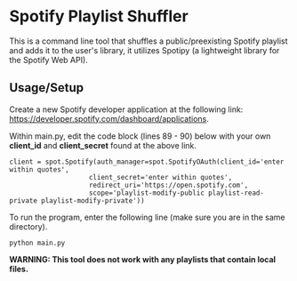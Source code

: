 # Spotify Playlist Shuffler
This is a command line tool that shuffles a public/preexisting Spotify playlist and adds it to the user's library, it utilizes Spotipy (a lightweight library for the Spotify Web API).
## Usage/Setup
Create a new Spotify developer application at the following link: https://developer.spotify.com/dashboard/applications.

Within main.py, edit the code block (lines 89 - 90) below with your own **client_id** and **client_secret** found at the above link.
```
client = spot.Spotify(auth_manager=spot.SpotifyOAuth(client_id='enter within quotes', 
                    client_secret='enter within quotes',
                    redirect_uri='https://open.spotify.com',
                    scope='playlist-modify-public playlist-read-private playlist-modify-private'))
```

To run the program, enter the following line (make sure you are in the same directory).
```
python main.py
```
**WARNING: This tool does not work with any playlists that contain local files.**
